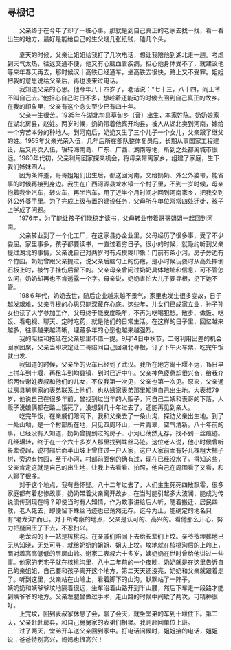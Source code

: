 ## 寻根记
　　父亲终于在今年了却了一桩心事。那就是到自己真正的老家去找一找，看一看出生的地方，最好是能给自己的生父烧几张纸钱，磕几个头。<br>  
　　夏天的时候，父亲让姐姐给我打了几次电话，想让我陪他到湖北走一趟。考虑到天气太热，往返交通不便，他又有心脑血管疾病，担心他身体受不了，就建议他等来年春天再去，那时候汉十高铁已经通车，坐高铁去很快，路上又不受罪。姐姐把我的意思说给父亲后，再也没来过电话。<br>
　　我知道父亲的心思。他今年八十四岁了，老话说：“七十三，八十四，阎王爷不叫自己去。”他担心自己时日不多，想趁着还能动的时候去回到自己真正的故乡。在我的印象里，父亲有这个念头至少已有四十年。<br>
　　父亲一生很苦。1935年在湖北均县草甸乡（音）出生，本家姓陈。奶奶娘家在湖北房县，赵姓。两岁时候，奶奶带着他离开均县，被人从湖北卖到河南，嫁给一个穷苦本分的种地人。到河南后，奶奶又生了三个儿子一个女儿，父亲跟了继父的姓。1955年父亲光荣入伍，几年后所在部队整体复员后，长期从事国家工程建设，后又再次入伍，辗转海南岛、广东、广西、湖南等地，所到之处都离城市很远。1960年代初，父亲利用回家探亲机会，将母亲带离家乡，组建了家庭，生下我们姊妹四人。<br>
　　因为条件差，哥哥姐姐们出生后，都送回河南，交给奶奶、外公外婆带，能省事的时候再接到身边。我生在广西河源县龙水镇一个村子里，不到一岁时候，母亲抱着我坐汽车，转火车，再坐汽车，用了近半个月时间才回到河南家乡，把我交到外公外婆手里。为了完成上级布置的建设任务，父母所在单位常常四处迁徙，孩子上学成了问题。  
　　1976年，为了能让孩子们能稳定读书，父母转业带着哥哥姐姐一起回到河南。<br>
　　父亲转业到了一个化工厂，在这家县办企业里，父母经历了很多事，受了不少委屈。家里事多，孩子都要读书，一直过着穷日子。很小的时候，就隐约听到父亲提过湖北的事情，父亲说自己对两岁时有点模糊印象：门前有条小河，房子旁边有个竹园。奶奶曾跟父亲提过，说父亲后脑勺上的伤疤，是小时候玩耍时从高处摔倒石板上时，被竹子挂伤后留下的。父亲母亲曾问过奶奶具体地址和信息，可不管怎么问，奶奶却再也不肯透露一个字。母亲说，奶奶害怕大儿子要寻根，扔下她不管。<br>
　　198６年代，奶奶去世，随后企业越来越不景气，家里也发生很多变故，日子越发艰难，父亲寻根的心思只能深藏在心底。这些年，儿女们已成家立业，孙子孙女也读了大学参加工作，父母终于能安度晚年，不再为吃喝犯愁。散步、做饭、吃饭、看电视、聊天、定时吃药，就是他们的日常生活。在这样的日子里，回忆越来越多，往事越来越清晰，埋藏多年的心愿也越来越强烈。<br>
　　我的阻拦和拖延在父亲那里不值一提。9月14日中秋节，二哥利用出差的机会回家团聚，父亲当即决定让二哥陪同自己回湖北寻根，订了下午火车票，吃完午饭就出发.<br> 
　　我知道的时候，父亲坐的火车已经到了武汉。我所在地方离十堰不远，15日早上拼车到十堰，再租车到均县镇，到时已近中午。父亲神色疲惫却很兴奋，给我介绍两位谢姓表叔和他们的儿女，不仅我第一次见，父亲也第一次见。原来，父亲通过房县舅舅家的表弟联系上他们，也从姨家表弟那里知道自己出生地。大表叔79岁，他说自己在很多年前，曾找到过当年的人贩子，问自己二姨和表哥的下落，人贩子说娘俩都在路上饿死了，没想到几十年过去了，还能再见到亲人。<br>
　　吃完午饭，在亲戚们陪同下，我和父亲去了一条山沟，探访父亲出生地。到了一处山坳，是一个村部所在地，只见四周环山，一片青翠，空气清新。八十年前的事，已经没有人知道，奶奶曾提到过的房子、小河已荡然无存，找不到一丝痕迹。几经辗转，终于在一个六十多岁人那里找到蛛丝马迹。这位老人说，他小时候曾听长辈说起，说村部后面半山坡上曾住过一户人家，这户人家前面有好几棵粗大柿子树，旁边有竹园，至于小河，村部前面倒的确有过，现在已经没水了。得知这些，父亲肯定这就是自己的出生地，让我上去看看、拍照，他自己在周围看了又看，和人聊了很多。<br>
　　对于这个地点，我有些怀疑。八十二年过去了，人们生生死死四散飘零，很多家庭都有着悲惨故事，奶奶带着父亲离开故乡，在当时能引起多大波澜，能成为传说流传到现在吗？即使当时有人知情，作为故事讲给后人听，随着搬迁，居民四散，老人死去，即便留下蛛丝马迹也已荡然无存。迄今为止，能确定的地名只有“老龙沟”而已。对于所考察的地点，父亲是认可的、高兴的。看他那么开心，努力把疑问压了下去，不忍扫兴。<br>
　　老龙沟的下一站是核桃沟。在亲戚们陪同下去给长辈们上坟。亲爷爷埋葬地已无从知晓，无处可寻，就给奶奶的姐姐、姐夫上坟。坟地就在核桃沟后的上岭上，面对着高高低低的层层山岭。谢家二表叔六十多岁，姨奶奶在世时曾给他讲过一些事。他家的老宅子就在核桃沟里，八十二年前的一个夜晚，奶奶就是在这里告诉自己的亲姐姐，自己要和孩子离开这个地方，第二天天还没亮，奶奶和父亲就跟着走了。听到这里，父亲站在山岭上，看着脚下的山沟，默默站了一阵子。<br>
姨奶奶和姨爷爷坟地隔着很远，坐车沿着山路开到半山腰，然后下车走一段路才能到姨爷爷的地方。父亲左腿曾做过手术，走山路的时候中间歇了两次，可精神很好。<br>
　　上完坟，回到表叔家休息了会，聊了会天，就坐堂弟的车到十堰住下。第二天，父亲赶赴房县，和自己舅舅家的表弟们相聚。我则赶回单位上班。<br>
　　过了两天，堂弟开车送父亲回到家中。打电话问候时，姐姐接的电话，姐姐说：爸爸特别高兴，妈妈也很高兴！<br>
